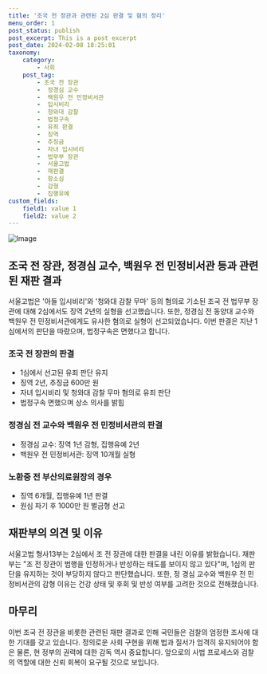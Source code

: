 ```yaml
---
title: '조국 전 장관과 관련된 2심 판결 및 혐의 정리'
menu_order: 1
post_status: publish
post_excerpt: This is a post excerpt
post_date: 2024-02-08 18:25:01
taxonomy:
    category:
        - 사회
    post_tag:
        - 조국 전 장관
        -  정경심 교수
        -  백원우 전 민정비서관
        -  입시비리
        -  청와대 감찰
        -  법정구속
        -  유죄 판결
        -  징역
        -  추징금
        -  자녀 입시비리
        -  법무부 장관
        -  서울고법
        -  재판결
        -  항소심
        -  감형
        -  집행유예
custom_fields:
    field1: value 1
    field2: value 2
---
```


![Image](https://imgnews.pstatic.net/image/020/2024/02/08/0003547304_001_20240208164101044.jpg?type=w647)

## 조국 전 장관, 정경심 교수, 백원우 전 민정비서관 등과 관련된 재판 결과
서울고법은 '아들 입시비리'와 '청와대 감찰 무마' 등의 혐의로 기소된 조국 전 법무부 장관에 대해 2심에서도 징역 2년의 실형을 선고했습니다. 또한, 정경심 전 동양대 교수와 백원우 전 민정비서관에게도 유사한 혐의로 실형이 선고되었습니다. 이번 판결은 지난 1심에서의 판단을 따랐으며, 법정구속은 면했다고 합니다.
### 조국 전 장관의 판결
- 1심에서 선고된 유죄 판단 유지
- 징역 2년, 추징금 600만 원
- 자녀 입시비리 및 청와대 감찰 무마 혐의로 유죄 판단
- 법정구속 면했으며 상소 의사를 밝힘
### 정경심 전 교수와 백원우 전 민정비서관의 판결
- 정경심 교수: 징역 1년 감형, 집행유예 2년
- 백원우 전 민정비서관: 징역 10개월 실형
### 노환중 전 부산의료원장의 경우
- 징역 6개월, 집행유예 1년 판결
- 원심 파기 후 1000만 원 벌금형 선고
## 재판부의 의견 및 이유
서울고법 형사13부는 2심에서 조 전 장관에 대한 판결을 내린 이유를 밝혔습니다. 재판부는 "조 전 장관이 범행을 인정하거나 반성하는 태도를 보이지 않고 있다"며, 1심의 판단을 유지하는 것이 부당하지 않다고 판단했습니다. 또한, 정 경심 교수와 백원우 전 민정비서관의 감형 이유는 건강 상태 및 후회 및 반성 여부를 고려한 것으로 전해졌습니다.
## 마무리
이번 조국 전 장관을 비롯한 관련된 재판 결과로 인해 국민들은 검찰의 엄정한 조사에 대한 기대를 갖고 있습니다. 정의로운 사회 구현을 위해 법과 질서가 엄격히 유지되어야 함은 물론, 현 정부의 권력에 대한 감독 역시 중요합니다. 앞으로의 사법 프로세스와 검찰의 역할에 대한 신뢰 회복이 요구될 것으로 보입니다.
